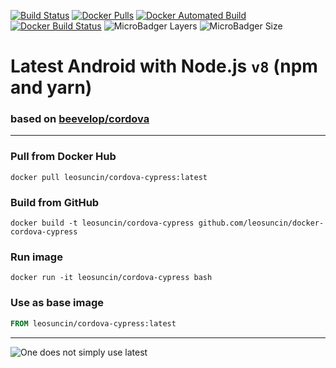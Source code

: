 [![Build Status](https://img.shields.io/travis/leosuncin/docker-cordova-cypress.svg?style=flat-square)](https://travis-ci.org/leosuncin/docker-cordova-cypress)
[![Docker Pulls](https://img.shields.io/docker/pulls/leosuncin/cordova-cypress.svg?style=flat-square)](https://hub.docker.com/r/leosuncin/cordova-cypress/)
[![Docker Automated Build](https://img.shields.io/docker/automated/leosuncin/cordova-cypress?style=flat-square)](https://hub.docker.com/r/leosuncin/cordova-cypress/)
[![Docker Build Status](https://img.shields.io/docker/build/leosuncin/cordova-cypress.svg?style=flat-square)](https://hub.docker.com/r/leosuncin/cordova-cypress/)
![MicroBadger Layers](https://img.shields.io/microbadger/layers/leosuncin/cordova-cypress?style=flat-square)
![MicroBadger Size](https://img.shields.io/microbadger/image-size/leosuncin/cordova-cypress?style=flat-square)

# Latest Android with Node.js `v8` (npm and yarn)

### based on [beevelop/cordova](https://github.com/beevelop/docker-cordova)

---

### Pull from Docker Hub

```
docker pull leosuncin/cordova-cypress:latest
```

### Build from GitHub

```
docker build -t leosuncin/cordova-cypress github.com/leosuncin/docker-cordova-cypress
```

### Run image

```
docker run -it leosuncin/cordova-cypress bash
```

### Use as base image

```Dockerfile
FROM leosuncin/cordova-cypress:latest
```

---

![One does not simply use latest](https://i.imgflip.com/1fgwxr.jpg)
